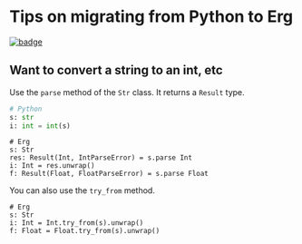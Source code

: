 # Tips on migrating from Python to Erg

[![badge](https://img.shields.io/endpoint.svg?url=https%3A%2F%2Fgezf7g7pd5.execute-api.ap-northeast-1.amazonaws.com%2Fdefault%2Fsource_up_to_date%3Fowner%3Derg-lang%26repos%3Derg%26ref%3Dmain%26path%3Ddoc/EN/migration_from_py.md%26commit_hash%3D020fa47edd39b86ed44bd8c46822aad6edf1442a)
](https://gezf7g7pd5.execute-api.ap-northeast-1.amazonaws.com/default/source_up_to_date?owner=erg-lang&repos=erg&ref=main&path=doc/EN/migration_from_py.md&commit_hash=020fa47edd39b86ed44bd8c46822aad6edf1442a)

## Want to convert a string to an int, etc

Use the `parse` method of the `Str` class. It returns a `Result` type.

```python
# Python
s: str
i: int = int(s)
```

```erg
# Erg
s: Str
res: Result(Int, IntParseError) = s.parse Int
i: Int = res.unwrap()
f: Result(Float, FloatParseError) = s.parse Float
```

You can also use the `try_from` method.

```erg
# Erg
s: Str
i: Int = Int.try_from(s).unwrap()
f: Float = Float.try_from(s).unwrap()
```
